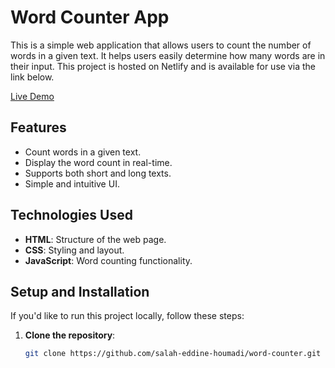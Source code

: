 # Word Counter App

This is a simple web application that allows users to count the number of words in a given text. It helps users easily determine how many words are in their input. This project is hosted on Netlify and is available for use via the link below.

[Live Demo](https://word-counter-salah.netlify.app)

## Features

- Count words in a given text.
- Display the word count in real-time.
- Supports both short and long texts.
- Simple and intuitive UI.

## Technologies Used

- **HTML**: Structure of the web page.
- **CSS**: Styling and layout.
- **JavaScript**: Word counting functionality.

## Setup and Installation

If you'd like to run this project locally, follow these steps:

1. **Clone the repository**:

   ```bash
   git clone https://github.com/salah-eddine-houmadi/word-counter.git
